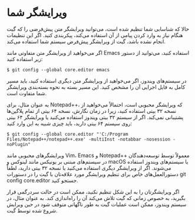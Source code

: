 # ویرایشگر شما
حالا که شناسایی شما تنظیم شده است، می‌توانید ویرایشگر متن پیش‌فرضی را که گیت هنگام نیاز به وارد کردن پیامی از آن استفاده می‌کند، پیکربندی کنید. اگر این تنظیمات انجام نشده باشد، گیت از ویرایشگر پیش‌فرض سیستم شما استفاده می‌کند.

اگر می‌خواهید از ویرایشگر متن متفاوتی مانند Emacs استفاده کنید، می‌توانید از دستور زیر استفاده کنید:
```
$ git config --global core.editor emacs
```
در سیستم‌های ویندوز، اگر می‌خواهید از ویرایشگر متن دیگری استفاده کنید، باید مسیر کامل به فایل اجرایی آن را مشخص کنید. این مسیر بسته به نحوه بسته‌بندی ویرایشگر شما متفاوت است.

به عنوان مثال، برای Notepad++، که ویرایشگر محبوبی است، احتمالاً می‌خواهید از نسخه ۳۲ بیتی استفاده کنید، زیرا در زمان نگارش، نسخه ۶۴ بیتی از تمام پلاگین‌ها پشتیبانی نمی‌کند. اگر از سیستم ۳۲ بیتی ویندوز استفاده می‌کنید یا ویرایشگر ۶۴ بیتی روی سیستم ۶۴ بیتی دارید، باید چیزی شبیه به این وارد کنید:
```
$ git config --global core.editor "'C:/Program Files/Notepad++/notepad++.exe' -multiInst -notabbar -nosession -noPlugin"
```
ویرایشگرهای محبوبی مانند Vim، Emacs و Notepad++ معمولاً توسط توسعه‌دهندگان در سیستم‌های مبتنی بر یونیکس مانند لینوکس و macOS یا سیستم‌های ویندوز استفاده می‌شوند. اگر از ویرایشگر دیگری استفاده می‌کنید یا نسخه ۳۲ بیتی دارید، لطفاً دستورالعمل‌های خاص برای تنظیم ویرایشگر مورد علاقه‌تان با گیت را در دستورات git config core.editor جستجو کنید.

اگر ویرایشگرتان را به این شکل تنظیم نکنید، ممکن است در حالت سردرگمی قرار بگیرید، به خصوص زمانی که گیت تلاش می‌کند آن را راه‌اندازی کند. به عنوان مثال، در سیستم ویندوز، ممکن است عملیات گیت به طور ناگهانی متوقف شود در حین ویرایش شروع شده توسط گیت.

